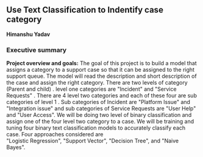 ## Use Text Classification to Indentify case category

**Himanshu Yadav**

### Executive summary

**Project overview and goals:** The goal of this project is to build a model that assigns a category to a support case so that it can be assigned to the right support queue. The model will read the description and short description of the case and assign the right category. There are two levels of category (Parent and child) . level one categories are  "Incident" and "Service Requests" . There are 4 level two categories and each of these four are sub categories of level 1 . Sub categories of Incident are "Platform Issue" and "Integration issue" and sub categories of Service Requests are "User Help" and "User Access". We will be doing two level of binary classification and assign one of the four level two category to a case. We will be training and tuning four binary text classification models to accurately classify each case. Four approaches considered are  
"Logistic Regression", "Support Vector", "Decision Tree", and "Naive Bayes". 
